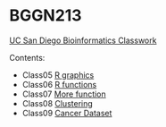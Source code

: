 # BGGN213
[UC San Diego Bioinformatics Classwork](https://bioboot.github.io/bggn213_F19/) 


Contents:
- Class05 [R graphics](https://github.com/amirferry/BGGN213/blob/master/class05/class5-report.md)
- Class06 [R functions](https://github.com/amirferry/BGGN213/blob/master/class6.r/class6.md)
- Class07 [More function](https://github.com/amirferry/BGGN213/blob/master/class7/class7.md)
- Class08 [Clustering](https://github.com/amirferry/BGGN213/blob/master/class8/class8.md)
- Class09 [Cancer Dataset](https://github.com/amirferry/BGGN213/blob/master/class9/class9.md)
